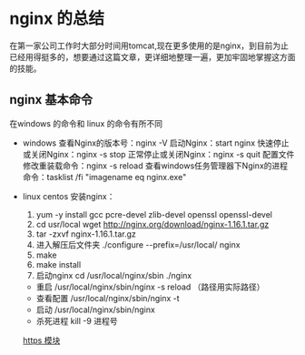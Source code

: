 # nginx 的总结

在第一家公司工作时大部分时间用tomcat,现在更多使用的是nginx，到目前为止已经用得挺多的，想要通过这篇文章，更详细地整理一遍，更加牢固地掌握这方面的技能。


## nginx 基本命令

在windows 的命令和 linux 的命令有所不同
* windows
    查看Nginx的版本号：nginx -V
    启动Nginx：start nginx
    快速停止或关闭Nginx：nginx -s stop
    正常停止或关闭Nginx：nginx -s quit
    配置文件修改重装载命令：nginx -s reload
    查看windows任务管理器下Nginx的进程命令：tasklist /fi "imagename eq nginx.exe"

* linux
    centos 安装nginx：
    1. yum -y install gcc pcre-devel zlib-devel openssl openssl-devel
    2. cd usr/local wget  http://nginx.org/download/nginx-1.16.1.tar.gz
    3. tar -zxvf nginx-1.16.1.tar.gz
    4. 进入解压后文件夹 ./configure --prefix=/usr/local/
    nginx
    5. make
    6. make install
    7. 启动nginx cd /usr/local/nginx/sbin  ./nginx

    * 重启  /usr/local/nginx/sbin/nginx -s reload   （路径用实际路径）
    * 查看配置 /usr/local/nginx/sbin/nginx -t
    * 启动 /usr/local/nginx/sbin/nginx
    * 杀死进程  kill  -9 进程号

    [https 模块](https://blog.csdn.net/weixin_37264997/article/details/84525444)





    